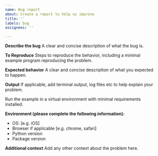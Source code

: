 ```yaml
---
name: Bug report
about: Create a report to help us improve
title: ''
labels: bug
assignees: ''

---
```


**Describe the bug**
A clear and concise description of what the bug is.

**To Reproduce**
Steps to reproduce the behavior, including a minimal example program reproducing the problem.

**Expected behavior**
A clear and concise description of what you expected to happen.

**Output**
If applicable, add terminal output, log files etc to help explain your problem.

Run the example in a virtual environment with minimal requirements installed.

**Environment (please complete the following information):**
 - OS: [e.g. iOS]
 - Browser if applicable [e.g. chrome, safari]
 - Python version
 - Package version

**Additional context**
Add any other context about the problem here.
